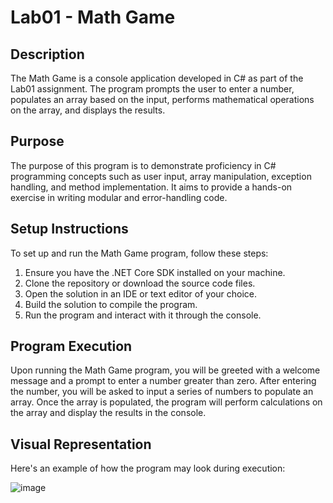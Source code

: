 # Lab01 - Math Game

## Description
The Math Game is a console application developed in C# as part of the Lab01 assignment. The program prompts the user to enter a number, populates an array based on the input, performs mathematical operations on the array, and displays the results.

## Purpose
The purpose of this program is to demonstrate proficiency in C# programming concepts such as user input, array manipulation, exception handling, and method implementation. It aims to provide a hands-on exercise in writing modular and error-handling code.

## Setup Instructions
To set up and run the Math Game program, follow these steps:
1. Ensure you have the .NET Core SDK installed on your machine.
2. Clone the repository or download the source code files.
3. Open the solution in an IDE or text editor of your choice.
4. Build the solution to compile the program.
5. Run the program and interact with it through the console.

## Program Execution
Upon running the Math Game program, you will be greeted with a welcome message and a prompt to enter a number greater than zero. After entering the number, you will be asked to input a series of numbers to populate an array. Once the array is populated, the program will perform calculations on the array and display the results in the console.

## Visual Representation
Here's an example of how the program may look during execution:

![image](https://github.com/Abdelrahman-Sweiti/Lab01/assets/102755704/8343959b-bc79-44b5-8249-f0b94d2d525e)
